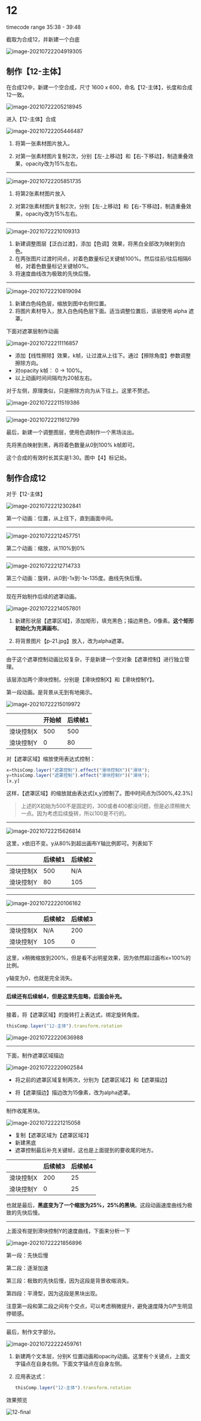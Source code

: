 # 12

timecode range 35:38 - 39:48

截取为合成12，并新建一个白底

![image-20210722204919305](assets/image-20210722204919305.png)



## 制作【12-主体】

在合成12中，新建一个空合成，尺寸 1600 x 600，命名【12-主体】，长度和合成12一致。

![image-20210722205218945](assets/image-20210722205218945.png)

进入【12-主体】合成

![image-20210722205446487](assets/image-20210722205446487.png)

1. 将第一张素材图片放入。

2. 对第一张素材图片复制2次，分别【左-上移动】和【右-下移动】，制造重叠效果，opacity改为15%左右。

---

![image-20210722205851735](assets/image-20210722205851735.png)

1. 将第2张素材图片放入

2. 对第2张素材图片复制2次，分别【左-上移动】和【右-下移动】，制造重叠效果，opacity改为15%左右。

---

![image-20210722210109313](assets/image-20210722210109313.png)

1. 新建调整图层【泛白过渡】，添加【色调】效果，将黑白全部改为映射到白色。
2. 在两张图片过渡时间点，对着色数量标记关键帧100%。然后往前/往后相隔6帧，对着色数量标记关键帧0%。
3. 将速度曲线改为极致的先快后慢。

---

![image-20210722210819094](assets/image-20210722210819094.png)

1. 新建白色纯色层，缩放到图中右侧位置。
2. 将图片素材导入，放入白色纯色层下面。适当调整位置后，该层使用 alpha 遮罩。

下面对遮罩层制作动画

![image-20210722211116857](assets/image-20210722211116857.png)

- 添加【线性擦除】效果，k帧，让过渡从上往下。通过【擦除角度】参数调整擦除方向。
- 对opacity k帧： 0 -> 100%。
- 以上动画时间间隔均为20帧左右。

对于左侧，原理类似，只是擦除方向为从下往上。这里不赘述。

![image-20210722211519386](assets/image-20210722211519386.png)

---

![image-20210722211612799](assets/image-20210722211612799.png)

最后，新建一个调整图层，使用色调制作一个黑场淡出。

先将黑白映射到黑，再将着色数量从0到100% k帧即可。

这个合成的有效时长其实是1:30。图中【4】标记处。



## 制作合成12

对于【12-主体】

![image-20210722212302841](assets/image-20210722212302841.png)

第一个动画：位置，从上往下，直到画面中间。

---

![image-20210722212457751](assets/image-20210722212457751.png)

第二个动画：缩放，从110%到0%

---

![image-20210722212714733](assets/image-20210722212714733.png)

第三个动画：旋转，从0到-1x到-1x-135度。曲线先快后慢。

---



现在开始制作后续的遮罩动画。

![image-20210722214057801](assets/image-20210722214057801.png)

1. 新建形状层【遮罩区域】，添加矩形，填充黑色；描边黑色，0像素。**这个矩形初始化为充满画布**。

2. 将背景图片【p-21.jpg】放入，改为alpha遮罩。

---

由于这个遮罩控制动画比较复杂，于是新建一个空对象【遮罩控制】进行独立管理。

该层添加两个滑块控制，分别是【滑块控制X】和【滑块控制Y】。

第一段动画。是背景从无到有地揭示。

![image-20210722215019972](assets/image-20210722215019972.png)

|           | 开始帧 | 后续帧1 |
| --------- | ------ | ------- |
| 滑块控制X | 500    | 500     |
| 滑块控制Y | 0      | 80      |

对【遮罩区域】缩放使用表达式控制：

```js
x=thisComp.layer("遮罩控制").effect("滑块控制X")("滑块");
y=thisComp.layer("遮罩控制").effect("滑块控制Y")("滑块");
[x,y]
```

这样，【遮罩区域】的缩放就由表达式[x,y]控制了。图中时间点为[500%,42.3%]

> 上述的X初始为500不是固定的，300或者400都没问题，但是必须稍微大一点。因为考虑后续旋转，所以100是不行的。

---

![image-20210722215626814](assets/image-20210722215626814.png)

这里，x依旧不变。y从80%到超出画布Y轴比例即可。列表如下

|           | 后续帧1 | 后续帧2 |
| --------- | ------- | ------- |
| 滑块控制X | 500     | N/A     |
| 滑块控制Y | 80      | 105     |

---

![image-20210722220106162](assets/image-20210722220106162.png)

|           | 后续帧2 | 后续帧3 |
| --------- | ------- | ------- |
| 滑块控制X | N/A     | 200     |
| 滑块控制Y | 105     | 0       |

这里，x稍微缩放到200%，但是看不出明星效果，因为依然超过画布x=100%的比例。

y轴变为0，也就是完全消失。

---

**后续还有后续帧4，但是这里先忽略，后面会补充。**

----

接着，将【遮罩区域】的旋转打上表达式，绑定旋转角度。

```js
thisComp.layer("12-主体").transform.rotation
```

![image-20210722220636988](assets/image-20210722220636988.png)

---

下面，制作遮罩区域描边

![image-20210722220902584](assets/image-20210722220902584.png)

- 将之前的遮罩区域复制两次，分别为【遮罩区域2】和【遮罩描边】

- 将【遮罩描边】描边改为15像素，改为alpha遮罩。

---

制作收尾黑块。

![image-20210722221215058](assets/image-20210722221215058.png)

- 复制【遮罩区域为【遮罩区域3】
- 新建黑底
- 遮罩控制最后补充关键帧，这也是上面提到的要收尾的地方。

|           | 后续帧3 | 后续帧4 |
| --------- | ------- | ------- |
| 滑块控制X | 200     | 25      |
| 滑块控制Y | 0       | 25      |

也就是最后，**黑底变为了一个缩放为25%，25%的黑块**。这段动画速度曲线为极致的先快后慢。

----

上面没有提到滑块控制Y的速度曲线，下面来分析一下

![image-20210722221856896](assets/image-20210722221856896.png)

第一段：先快后慢

第二段：逐渐加速

第三段：极致的先快后慢，因为这段是背景收缩消失。

第四段：平滑型，因为这段是黑块出现。

注意第一段和第二段之间有个交点，可以考虑稍微提升，避免速度降为0产生明显停顿感。

---



最后，制作文字部分。

![image-20210722222459761](assets/image-20210722222459761.png)

1. 新建两个文本层，分别K 位置动画和opacity动画。这里有个关键点，上面文字锚点在自身右侧。下面文字锚点在自身左侧。

2. 应用表达式：

   ```js
   thisComp.layer("12-主体").transform.rotation
   ```



效果预览

![12-final](assets/12-final.gif)

 